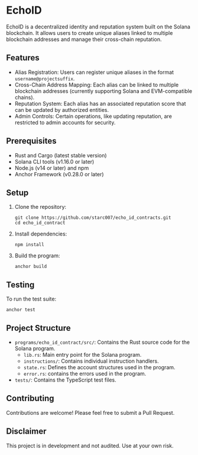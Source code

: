 # EchoID

EchoID is a decentralized identity and reputation system built on the Solana blockchain. It allows users to create unique aliases linked to multiple blockchain addresses and manage their cross-chain reputation.

## Features

- Alias Registration: Users can register unique aliases in the format `username@projectsuffix`.
- Cross-Chain Address Mapping: Each alias can be linked to multiple blockchain addresses (currently supporting Solana and EVM-compatible chains).
- Reputation System: Each alias has an associated reputation score that can be updated by authorized entities.
- Admin Controls: Certain operations, like updating reputation, are restricted to admin accounts for security.

## Prerequisites

- Rust and Cargo (latest stable version)
- Solana CLI tools (v1.16.0 or later)
- Node.js (v14 or later) and npm
- Anchor Framework (v0.28.0 or later)

## Setup

1. Clone the repository:

   ```
   git clone https://github.com/starc007/echo_id_contracts.git
   cd echo_id_contract
   ```

2. Install dependencies:

   ```
   npm install
   ```

3. Build the program:
   ```
   anchor build
   ```

## Testing

To run the test suite:

```
anchor test
```

## Project Structure

- `programs/echo_id_contract/src/`: Contains the Rust source code for the Solana program.
  - `lib.rs`: Main entry point for the Solana program.
  - `instructions/`: Contains individual instruction handlers.
  - `state.rs`: Defines the account structures used in the program.
  - `error.rs`: contains the errors used in the program.
- `tests/`: Contains the TypeScript test files.

## Contributing

Contributions are welcome! Please feel free to submit a Pull Request.

## Disclaimer

This project is in development and not audited. Use at your own risk.
